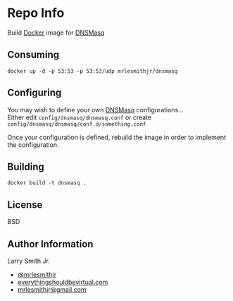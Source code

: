 Repo Info
=========
Build [Docker] image for [DNSMasq]

Consuming
---------
```
docker up -d -p 53:53 -p 53:53/udp mrlesmithjr/dnsmasq
```

Configuring
-----------
You may wish to define your own [DNSMasq] configurations...  
Either edit `config/dnsmasq/dnsmasq.conf` or
create `config/dnsmasq/dnsmasq/conf.d/something.conf`

Once your configuration is defined, rebuild the image in order to implement the
configuration.

Building
--------
```
docker build -t dnsmasq .
```

License
-------

BSD

Author Information
------------------

Larry Smith Jr.
- [@mrlesmithjr]
- [everythingshouldbevirtual.com]
- [mrlesmithjr@gmail.com]


[Ansible]: <https://www.ansible.com/>
[DNSMasq]: <http://www.thekelleys.org.uk/dnsmasq/doc.html>
[Docker]: <https://www.docker.com>
[@mrlesmithjr]: <https://twitter.com/mrlesmithjr>
[everythingshouldbevirtual.com]: <http://everythingshouldbevirtual.com>
[mrlesmithjr@gmail.com]: <mailto:mrlesmithjr@gmail.com>
